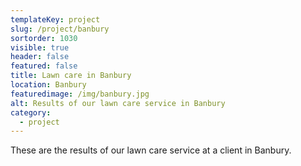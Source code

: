 ```yaml
---
templateKey: project
slug: /project/banbury
sortorder: 1030
visible: true
header: false
featured: false
title: Lawn care in Banbury
location: Banbury
featuredimage: /img/banbury.jpg
alt: Results of our lawn care service in Banbury
category:
  - project
---
```


These are the results of our lawn care service at a client in Banbury.
